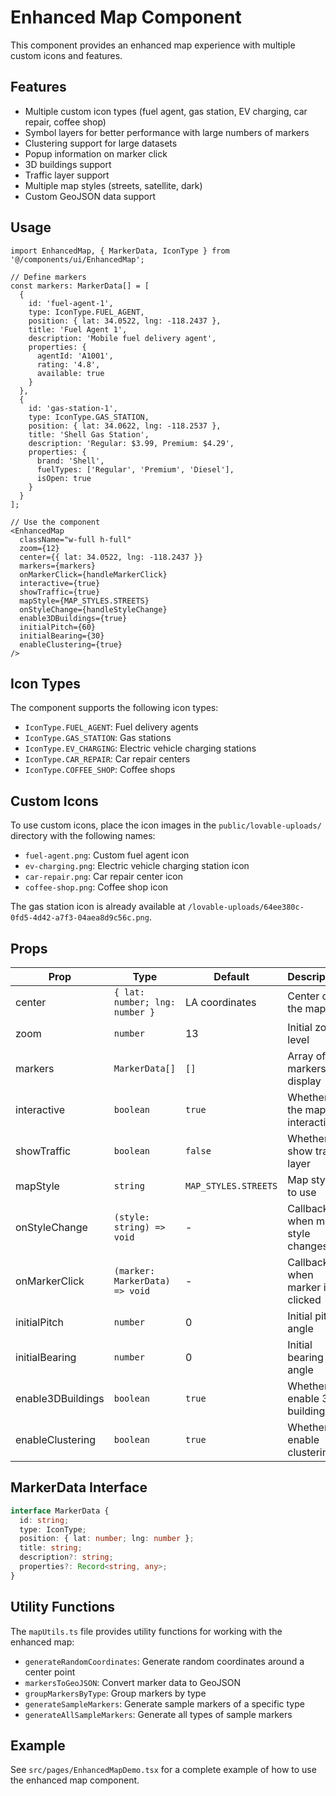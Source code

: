 # Enhanced Map Component

This component provides an enhanced map experience with multiple custom icons and features.

## Features

- Multiple custom icon types (fuel agent, gas station, EV charging, car repair, coffee shop)
- Symbol layers for better performance with large numbers of markers
- Clustering support for large datasets
- Popup information on marker click
- 3D buildings support
- Traffic layer support
- Multiple map styles (streets, satellite, dark)
- Custom GeoJSON data support

## Usage

```tsx
import EnhancedMap, { MarkerData, IconType } from '@/components/ui/EnhancedMap';

// Define markers
const markers: MarkerData[] = [
  {
    id: 'fuel-agent-1',
    type: IconType.FUEL_AGENT,
    position: { lat: 34.0522, lng: -118.2437 },
    title: 'Fuel Agent 1',
    description: 'Mobile fuel delivery agent',
    properties: {
      agentId: 'A1001',
      rating: '4.8',
      available: true
    }
  },
  {
    id: 'gas-station-1',
    type: IconType.GAS_STATION,
    position: { lat: 34.0622, lng: -118.2537 },
    title: 'Shell Gas Station',
    description: 'Regular: $3.99, Premium: $4.29',
    properties: {
      brand: 'Shell',
      fuelTypes: ['Regular', 'Premium', 'Diesel'],
      isOpen: true
    }
  }
];

// Use the component
<EnhancedMap
  className="w-full h-full"
  zoom={12}
  center={{ lat: 34.0522, lng: -118.2437 }}
  markers={markers}
  onMarkerClick={handleMarkerClick}
  interactive={true}
  showTraffic={true}
  mapStyle={MAP_STYLES.STREETS}
  onStyleChange={handleStyleChange}
  enable3DBuildings={true}
  initialPitch={60}
  initialBearing={30}
  enableClustering={true}
/>
```

## Icon Types

The component supports the following icon types:

- `IconType.FUEL_AGENT`: Fuel delivery agents
- `IconType.GAS_STATION`: Gas stations
- `IconType.EV_CHARGING`: Electric vehicle charging stations
- `IconType.CAR_REPAIR`: Car repair centers
- `IconType.COFFEE_SHOP`: Coffee shops

## Custom Icons

To use custom icons, place the icon images in the `public/lovable-uploads/` directory with the following names:

- `fuel-agent.png`: Custom fuel agent icon
- `ev-charging.png`: Electric vehicle charging station icon
- `car-repair.png`: Car repair center icon
- `coffee-shop.png`: Coffee shop icon

The gas station icon is already available at `/lovable-uploads/64ee380c-0fd5-4d42-a7f3-04aea8d9c56c.png`.

## Props

| Prop | Type | Default | Description |
|------|------|---------|-------------|
| center | `{ lat: number; lng: number }` | LA coordinates | Center of the map |
| zoom | `number` | 13 | Initial zoom level |
| markers | `MarkerData[]` | `[]` | Array of markers to display |
| interactive | `boolean` | `true` | Whether the map is interactive |
| showTraffic | `boolean` | `false` | Whether to show traffic layer |
| mapStyle | `string` | `MAP_STYLES.STREETS` | Map style to use |
| onStyleChange | `(style: string) => void` | - | Callback when map style changes |
| onMarkerClick | `(marker: MarkerData) => void` | - | Callback when marker is clicked |
| initialPitch | `number` | 0 | Initial pitch angle |
| initialBearing | `number` | 0 | Initial bearing angle |
| enable3DBuildings | `boolean` | `true` | Whether to enable 3D buildings |
| enableClustering | `boolean` | `true` | Whether to enable clustering |

## MarkerData Interface

```typescript
interface MarkerData {
  id: string;
  type: IconType;
  position: { lat: number; lng: number };
  title: string;
  description?: string;
  properties?: Record<string, any>;
}
```

## Utility Functions

The `mapUtils.ts` file provides utility functions for working with the enhanced map:

- `generateRandomCoordinates`: Generate random coordinates around a center point
- `markersToGeoJSON`: Convert marker data to GeoJSON
- `groupMarkersByType`: Group markers by type
- `generateSampleMarkers`: Generate sample markers of a specific type
- `generateAllSampleMarkers`: Generate all types of sample markers

## Example

See `src/pages/EnhancedMapDemo.tsx` for a complete example of how to use the enhanced map component.
